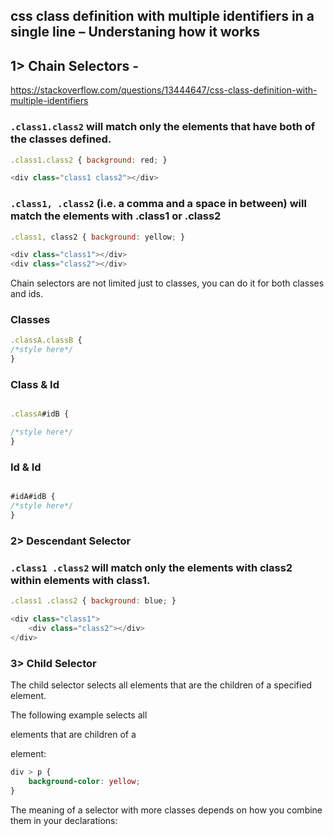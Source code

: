 ## css class definition with multiple identifiers in a single line – Understaning how it works

## 1> Chain Selectors -

https://stackoverflow.com/questions/13444647/css-class-definition-with-multiple-identifiers

### `.class1.class2` will match only the elements that have both of the classes defined.

```js
.class1.class2 { background: red; }

<div class="class1 class2"></div>

```

### `.class1, .class2` (i.e. a comma and a space in between) will match the elements with .class1 or .class2

```js
.class1, class2 { background: yellow; }

<div class="class1"></div>
<div class="class2"></div>

```

Chain selectors are not limited just to classes, you can do it for both classes and ids.

### Classes

```js
.classA.classB {
/*style here*/
}
```

### Class & Id

```js

.classA#idB {

/*style here*/
}
```

### Id & Id

```js

#idA#idB {
/*style here*/
}
```

### 2> Descendant Selector

### `.class1 .class2` will match only the elements with class2 within elements with class1.

```js
.class1 .class2 { background: blue; }

<div class="class1">
    <div class="class2"></div>
</div>

```

### 3> Child Selector

The child selector selects all elements that are the children of a specified element.

The following example selects all <p> elements that are children of a <div> element:

```css
div > p {
    background-color: yellow;
}
```

The meaning of a selector with more classes depends on how you combine them in your declarations:
